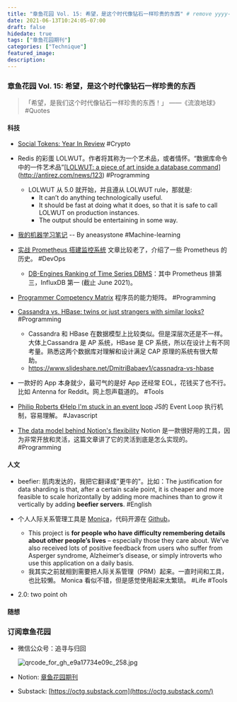 ```yaml
---
title: "章鱼花园 Vol. 15: 希望，是这个时代像钻石一样珍贵的东西" # remove yyyy-MM-dd prefix in the filename 
date: 2021-06-13T10:24:05-07:00
draft: false
hidedate: true 
tags: ["章鱼花园期刊"]
categories: ["Technique"]
featured_image:
description:
---
```


### 章鱼花园 Vol. 15: 希望，是这个时代像钻石一样珍贵的东西

>「希望，是我们这个时代像钻石一样珍贵的东西！」 ——《流浪地球》 #Quotes 


#### 科技
- [Social Tokens: Year In Review](https://2020inreview.forefront.news/) #Crypto  
-  Redis 的彩蛋 LOLWUT。作者将其称为一个艺术品，或者情怀。“数据库命令中的一件艺术品”[[LOLWUT: a piece of art inside a database command](http://antirez.com/news/123)](http://antirez.com/news/123) #Programming 
	-  LOLWUT 从 5.0 就开始，并且遵从 LOLWUT rule，那就是:
		-  It can’t do anything technologically useful.
		-  It should be fast at doing what it does, so that it is safe to call LOLWUT on production instances.
		-  The output should be entertaining in some way.
	
- [我的机器学习笔记](https://github.com/aneasystone/ml-notes) -- By aneasystone #Machine-learning

- [实战 Prometheus 搭建监控系统](https://www.aneasystone.com/archives/2018/11/prometheus-in-action.html) 文章比较老了，介绍了一些 Prometheus 的历史。 #DevOps
	- [DB-Engines Ranking of Time Series DBMS](https://db-engines.com/en/ranking/time+series+dbms)：其中 Prometheus 排第三，InfluxDB 第一 (截止 June 2021)。

- [Programmer Competency Matrix](https://sijinjoseph.com/programmer-competency-matrix/) 程序员的能力矩阵。 #Programming 

- [Cassandra vs. HBase: twins or just strangers with similar looks?](https://www.scnsoft.com/blog/cassandra-vs-hbase) #Programming 
	- Cassandra 和 HBase 在数据模型上比较类似。但是深层次还是不一样。 大体上Cassandra 是 AP 系统，HBase 是 CP 系统，所以在设计上有不同考量。熟悉这两个数据库对理解和设计满足 CAP 原理的系统有很大帮助。
	- https://www.slideshare.net/DmitriBabaev1/cassnadra-vs-hbase

- 一款好的 App 本身就少，最可气的是好 App 还经常 EOL，花钱买了也不行。比如 Antenna for Reddit。网上怨声载道的。 #Tools 

- [Philip Roberts 《Help I'm stuck in an event loop](https://www.youtube.com/watch?v=6MXRNXXgP_0) JS的 Event Loop 执行机制，容易理解。 #Javascript

- [The data model behind Notion's flexibility](https://www.notion.so/blog/data-model-behind-notion) Notion 是一款很好用的工具，因为非常开放和灵活，这篇文章讲了它的灵活到底是怎么实现的。 #Programming 

#### 人文
-  beefier: 肌肉发达的，我把它翻译成"更牛的"。比如：The justification for data sharding is that, after a certain scale point, it is cheaper and more feasible to scale horizontally by adding more machines than to grow it vertically by adding **beefier servers**. #English 

- 个人人际关系管理工具是 [Monica](http://monicahq.com/)，代码开源在 [Github](https://github.com/monicahq/monica)。
	- This project is **for people who have difficulty remembering details about other people’s lives** – especially those they care about. We’ve also received lots of positive feedback from users who suffer from Asperger syndrome, Alzheimer’s disease, or simply introverts who use this application on a daily basis.
	- 我其实之前就相到需要把人际关系管理（PRM）起来。一直时间和工具，也比较懒。 Monica 看似不错，但是感觉使用起来太繁琐。 #Life  #Tools 

- 2.0: two point oh

#### 随想


### 订阅章鱼花园

- 微信公众号：追寻与归回

    ![qrcode_for_gh_e9a17734e09c_258.jpg](/assets/images/2021/qrcode_for_gh_e9a17734e09c_258.jpg)


- Notion: [章鱼花园期刊](https://www.notion.so/9012ebf6c9f94d699484e087752f54e4)
- Substack: [https://octg.substack.com](https://octg.substack.com/)